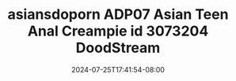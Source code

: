 --- 
title: "asiansdoporn  ADP07 Asian Teen Anal Creampie id 3073204  DoodStream"
description: "video bokeh asiansdoporn  ADP07 Asian Teen Anal Creampie id 3073204  DoodStream premium    "
date: 2024-07-25T17:41:54-08:00
file_code: "2u8trc1rlg1k"
draft: false
cover: "9e6fk1ydop0g9yd5.jpg"
tags: ["asiansdoporn", "Asian", "Teen", "Anal", "Creampie", "DoodStream", "bokep-indo", "bokep-viral", "bokep-ig"]
length: 806
fld_id: "1483176"
foldername: "Asiansdoporn 1"
categories: ["Asiansdoporn 1"]
views: 0
---